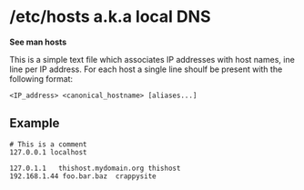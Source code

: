 # /etc/hosts a.k.a local DNS

**See man hosts**

This is a simple text file which associates IP addresses with host names,
ine line per IP address. For each host a single line shoulf be present
with the following format:
```
<IP_address> <canonical_hostname> [aliases...]
```

## Example

```
# This is a comment
127.0.0.1 localhost

127.0.1.1   thishost.mydomain.org thishost
192.168.1.44 foo.bar.baz  crappysite
```


